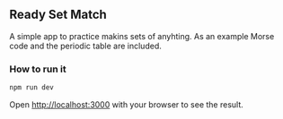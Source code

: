 ## Ready Set Match

A simple app to practice makins sets of anyhting. As an example Morse code and the periodic table are included.

### How to run it

```bash
npm run dev
```

Open [http://localhost:3000](http://localhost:3000) with your browser to see the result.
